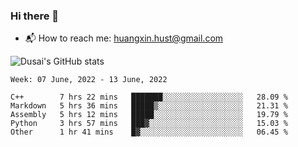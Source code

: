 ### Hi there 👋

<!--
**isHuangXin/isHuangXin** is a ✨ _special_ ✨ repository because its `README.md` (this file) appears on your GitHub profile.

Here are some ideas to get you started:

- 🔭 I’m currently working on ...
- 🌱 I’m currently learning ...
- 👯 I’m looking to collaborate on ...
- 🤔 I’m looking for help with ...
- 💬 Ask me about ...
- 📫 How to reach me: ...
- 😄 Pronouns: ...
- ⚡ Fun fact: ...
-->


<!-- - 🍊 I will continue postgraduate study in computer science at Huazhong University of Science and Technology this September.
- 📚 My research interests: Machine Learning, Compilation principle, Natural Language Processing for Code(NLP4Code).
- 💻 I’m currently working on designing and code-to-code matching algorithm.-->
<!-- - 💻 My current interests: Natural Language Processing for Code(NLP4Code), Compilers Principles. -->
- 📬 How to reach me: huangxin.hust@gmail.com


![Dusai's GitHub stats](https://github-readme-stats.vercel.app/api?username=isHuangXin)

<!--START_SECTION:waka-->
```text
Week: 07 June, 2022 - 13 June, 2022

C++        7 hrs 22 mins   ███████░░░░░░░░░░░░░░░░░░   28.09 % 
Markdown   5 hrs 36 mins   █████▒░░░░░░░░░░░░░░░░░░░   21.31 % 
Assembly   5 hrs 12 mins   █████░░░░░░░░░░░░░░░░░░░░   19.79 % 
Python     3 hrs 57 mins   ███▓░░░░░░░░░░░░░░░░░░░░░   15.03 % 
Other      1 hr 41 mins    █▓░░░░░░░░░░░░░░░░░░░░░░░   06.45 % 
```
<!--END_SECTION:waka-->
